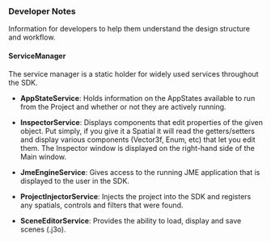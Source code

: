 ### Developer Notes

Information for developers to help them understand the design structure and workflow.

#### ServiceManager
The service manager is a static holder for widely used services throughout the SDK.
 
- **AppStateService**: Holds information on the AppStates available to run from the Project and whether or not they are
actively running.
 
 - **InspectorService**: Displays components that edit properties of the given object. Put simply, if you give it a Spatial
it will read the getters/setters and display various components (Vector3f, Enum, etc) that let you edit them. The Inspector
window is displayed on the right-hand side of the Main window.

- **JmeEngineService**: Gives access to the running JME application that is displayed to the user in the SDK.

- **ProjectInjectorService**: Injects the project into the SDK and registers any spatials, controls and filters that were found.

 - **SceneEditorService**: Provides the ability to load, display and save scenes (.j3o).

